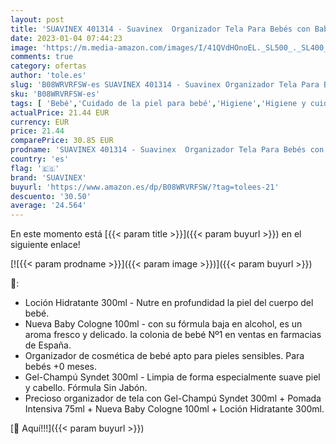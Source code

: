 ```yaml
---
layout: post
title: 'SUAVINEX 401314 - Suavinex  Organizador Tela Para Bebés con Baby Cologne  Loción Hidratante  Pomada Intensiva y Gel-Champú Syndet. 4 productos  Rosa  niñas'
date: 2023-01-04 07:44:23
image: 'https://m.media-amazon.com/images/I/41QVdHOnoEL._SL500_._SL400_.jpg'
comments: true
category: ofertas
author: 'tole.es'
slug: 'B08WRVRFSW-es SUAVINEX 401314 - Suavinex Organizador Tela Para Bebés con...'
sku: 'B08WRVRFSW-es'
tags: [ 'Bebé','Cuidado de la piel para bebé','Higiene','Higiene y cuidado','Neceseres para bebé','bebés','suavinex','🇪🇸', ]
actualPrice: 21.44 EUR
currency: EUR
price: 21.44
comparePrice: 30.85 EUR
prodname: 'SUAVINEX 401314 - Suavinex  Organizador Tela Para Bebés con Baby Cologne  Loción Hidratante  Pomada Intensiva y Gel-Champú Syndet. 4 productos  Rosa  niñas'
country: 'es'
flag: '🇪🇸'
brand: 'SUAVINEX'
buyurl: 'https://www.amazon.es/dp/B08WRVRFSW/?tag=tolees-21'
descuento: '30.50'
average: '24.564'
---
```


En este momento está [{{< param title >}}]({{< param buyurl >}}) en el siguiente enlace!

[![{{< param prodname >}}]({{< param image >}})]({{< param buyurl >}})

🔎:

- Loción Hidratante 300ml - Nutre en profundidad la piel del cuerpo del bebé.
- Nueva Baby Cologne 100ml - con su fórmula baja en alcohol, es un aroma fresco y delicado. la colonia de bebé Nº1 en ventas en farmacias de España.
- Organizador de cosmética de bebé apto para pieles sensibles. Para bebés +0 meses.
- Gel-Champú Syndet 300ml - Limpia de forma especialmente suave piel y cabello. Fórmula Sin Jabón.
- Precioso organizador de tela con Gel-Champú Syndet 300ml + Pomada Intensiva 75ml + Nueva Baby Cologne 100ml + Loción Hidratante 300ml.

[🛒 Aquí!!!]({{< param buyurl >}})
